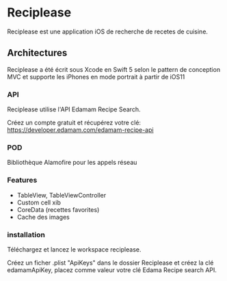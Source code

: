 # Reciplease

Reciplease est une application iOS de recherche de recetes de cuisine.

## Architectures

Reciplease a été écrit sous Xcode en Swift 5 selon le pattern de conception MVC et supporte les iPhones en mode portrait à partir de iOS11

### API

Reciplease utilise l'API Edamam Recipe Search.

Créez un compte gratuit et récupérez votre clé:
https://developer.edamam.com/edamam-recipe-api

### POD

Bibliothèque Alamofire pour les appels réseau

### Features

- TableView, TableViewController
- Custom cell xib
- CoreData (recettes favorites)
- Cache des images

### installation

Téléchargez et lancez le workspace reciplease.

Créez un ficher .plist "ApiKeys" dans le dossier Reciplease et créez la clé edamamApiKey, placez comme valeur votre clé Edama Recipe search API.



